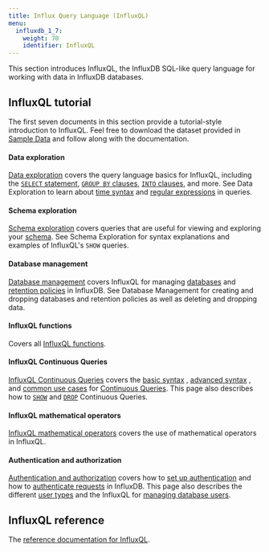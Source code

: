 ```yaml
---
title: Influx Query Language (InfluxQL)
menu:
  influxdb_1_7:
    weight: 70
    identifier: InfluxQL
---
```


This section introduces InfluxQL, the InfluxDB SQL-like query language for
working with data in InfluxDB databases.

## InfluxQL tutorial
The first seven documents in this section provide a tutorial-style introduction
to InfluxQL.
Feel free to download the dataset provided in
[Sample Data](/influxdb/v1.7/query_language/data_download/) and follow along
with the documentation.

#### Data exploration

[Data exploration](/influxdb/v1.7/query_language/data_exploration/) covers the
query language basics for InfluxQL, including the
[`SELECT` statement](/influxdb/v1.7/query_language/data_exploration/#the-basic-select-statement),
[`GROUP BY` clauses](/influxdb/v1.7/query_language/data_exploration/#the-group-by-clause),
[`INTO` clauses](/influxdb/v1.7/query_language/data_exploration/#the-into-clause), and more.
See Data Exploration to learn about
[time syntax](/influxdb/v1.7/query_language/data_exploration/#time-syntax) and
[regular expressions](/influxdb/v1.7/query_language/data_exploration/#regular-expressions) in
queries.

#### Schema exploration

[Schema exploration](/influxdb/v1.7/query_language/schema_exploration/) covers
queries that are useful for viewing and exploring your
[schema](/influxdb/v1.7/concepts/glossary/#schema).
See Schema Exploration for syntax explanations and examples of InfluxQL's `SHOW`
queries.

#### Database management

[Database management](/influxdb/v1.7/query_language/database_management/) covers InfluxQL for managing
[databases](/influxdb/v1.7/concepts/glossary/#database) and
[retention policies](/influxdb/v1.7/concepts/glossary/#retention-policy-rp) in
InfluxDB.
See Database Management for creating and dropping databases and retention
policies as well as deleting and dropping data.

#### InfluxQL functions

Covers all [InfluxQL functions](/influxdb/v1.7/query_language/functions/).

#### InfluxQL Continuous Queries

[InfluxQL Continuous Queries](/influxdb/v1.7/query_language/continuous_queries/) covers the
[basic syntax](/influxdb/v1.7/query_language/continuous_queries/#basic-syntax)
,
[advanced syntax](/influxdb/v1.7/query_language/continuous_queries/#advanced-syntax)
,
and
[common use cases](/influxdb/v1.7/query_language/continuous_queries/#continuous-query-use-cases)
for
[Continuous Queries](/influxdb/v1.7/concepts/glossary/#continuous-query-cq).
This page also describes how to
[`SHOW`](/influxdb/v1.7/query_language/continuous_queries/#listing-continuous-queries) and
[`DROP`](/influxdb/v1.7/query_language/continuous_queries/#deleting-continuous-queries)
Continuous Queries.

#### InfluxQL mathematical operators

[InfluxQL mathematical operators](/influxdb/v1.7/query_language/math_operators/)
covers the use of mathematical operators in InfluxQL.

#### Authentication and authorization

[Authentication and authorization](/influxdb/v1.7/query_language/authentication_and_authorization/) covers how to
[set up authentication](/influxdb/v1.7/query_language/authentication_and_authorization/#set-up-authentication)
and how to
[authenticate requests](/influxdb/v1.7/query_language/authentication_and_authorization/#authenticate-requests) in InfluxDB.
This page also describes the different
[user types](/influxdb/v1.7/query_language/authentication_and_authorization/#user-types-and-privileges) and the InfluxQL for
[managing database users](/influxdb/v1.7/query_language/authentication_and_authorization/#user-management-commands).

## InfluxQL reference

The [reference documentation for InfluxQL](/influxdb/v1.7/query_language/spec/).

